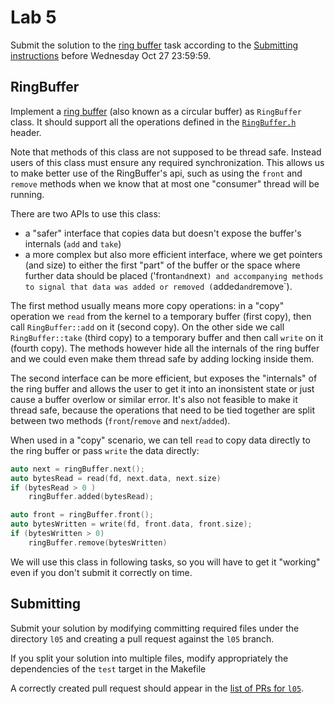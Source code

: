 Lab 5
=====

Submit the solution to the [ring buffer](#ringbuffer) task according to the
[Submitting instructions](#submitting) before Wednesday Oct 27 23:59:59.

RingBuffer
----------

Implement a [ring buffer](https://en.wikipedia.org/wiki/Circular_buffer)
(also known as a circular buffer) as `RingBuffer` class.
It should support all the operations defined in the
[`RingBuffer.h`](RingBuffer.h) header.

Note that methods of this class are not supposed to be thread safe.  Instead
users of this class must ensure any required synchronization. This allows us
to make better use of the RingBuffer's api, such as using the `front` and
`remove` methods when we know that at most one "consumer" thread will be
running.

There are two APIs to use this class:

- a "safer" interface that copies data but doesn't expose the buffer's internals
  (`add` and `take`)
- a more complex but also more efficient interface, where we get pointers (and
  size) to either the first "part" of the buffer or the space where further
  data should be placed ('front` and `next`) and accompanying methods to signal
  that data was added or removed (`added` and `remove`).

The first method usually means more copy operations: in a "copy" operation we
`read` from the kernel to a temporary buffer (first copy), then call
`RingBuffer::add` on it (second copy). On the other side we call
`RingBuffer::take` (third copy) to a temporary buffer and then call `write`
on it (fourth copy). The methods however hide all the internals of the ring
buffer and we could even make them thread safe by adding locking inside them.

The second interface can be more efficient, but exposes the "internals" of the
ring buffer and allows the user to get it into an inonsistent state or just
cause a buffer overlow or similar error. It's also not feasible to make it
thread safe, because the operations that need to be tied together are split
between two methods (`front`/`remove` and `next`/`added`).

When used in a "copy" scenario, we can tell `read` to copy data directly to the
ring buffer or pass `write` the data directly:

```c++
auto next = ringBuffer.next();
auto bytesRead = read(fd, next.data, next.size)
if (bytesRead > 0 )
    ringBuffer.added(bytesRead);
```

```c++
auto front = ringBuffer.front();
auto bytesWritten = write(fd, front.data, front.size);
if (bytesWritten > 0)
    ringBuffer.remove(bytesWritten)
```

We will use this class in following tasks, so you will have to get it "working"
even if you don't submit it correctly on time.

Submitting
----------

Submit your solution by modifying committing required files
under the directory `l05` and creating a pull request against the `l05` branch.

If you split your solution into multiple files, modify appropriately the
dependencies of the `test` target in the Makefile

A correctly created pull request should appear in the
[list of PRs for `l05`](https://github.com/pulls?utf8=%E2%9C%93&q=is%3Aopen+is%3Apr+user%3AFMFI-UK-2-AIN-118+base%3Al05).
